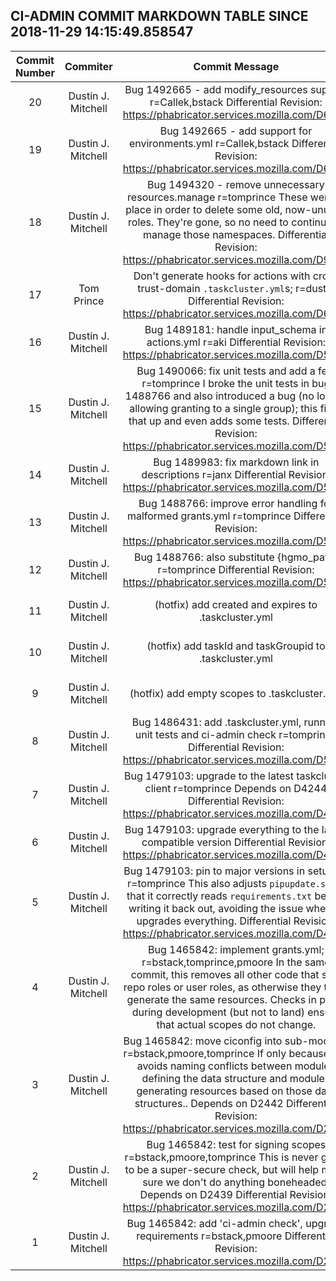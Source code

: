 ## CI-ADMIN COMMIT MARKDOWN TABLE SINCE 2018-11-29 14:15:49.858547

| Commit Number | Commiter | Commit Message | Commit Url | Date | 
|:---:|:----:|:----------------------------------:|:------:|:----:| 
|20|Dustin J. Mitchell |Bug 1492665 - add modify_resources support r=Callek,bstack  Differential Revision: https://phabricator.services.mozilla.com/D6933|[URL](https://hg.mozilla.org/build/ci-admin/pushloghtml?changeset=99d859a7a655)|2018-10-22 17:52:14
|19|Dustin J. Mitchell |Bug 1492665 - add support for environments.yml r=Callek,bstack  Differential Revision: https://phabricator.services.mozilla.com/D6932|[URL](https://hg.mozilla.org/build/ci-admin/pushloghtml?changeset=241f75b5d808)|2018-10-22 17:52:13
|18|Dustin J. Mitchell |Bug 1494320 - remove unnecessary resources.manage r=tomprince  These were in place in order to delete some old, now-unused roles.  They're gone, so no need to continue to manage those namespaces.  Differential Revision: https://phabricator.services.mozilla.com/D9166|[URL](https://hg.mozilla.org/build/ci-admin/pushloghtml?changeset=d1796b61fbd0)|2018-10-19 03:02:08
|17|Tom Prince |Don't generate hooks for actions with cross trust-domain `.taskcluster.yml`s; r=dustin  Differential Revision: https://phabricator.services.mozilla.com/D6858|[URL](https://hg.mozilla.org/build/ci-admin/pushloghtml?changeset=9d35e153d813)|2018-09-26 02:48:44
|16|Dustin J. Mitchell |Bug 1489181: handle input_schema in actions.yml r=aki  Differential Revision: https://phabricator.services.mozilla.com/D5683|[URL](https://hg.mozilla.org/build/ci-admin/pushloghtml?changeset=c88ca415a1c6)|2018-09-12 18:07:53
|15|Dustin J. Mitchell |Bug 1490066: fix unit tests and add a few r=tomprince  I broke the unit tests in bug 1488766 and also introduced a bug (no longer allowing granting to a single group); this fixes that up and even adds some tests.  Differential Revision: https://phabricator.services.mozilla.com/D5464|[URL](https://hg.mozilla.org/build/ci-admin/pushloghtml?changeset=edad9f8f78d4)|2018-09-11 17:47:09
|14|Dustin J. Mitchell |Bug 1489983: fix markdown link in descriptions r=janx  Differential Revision: https://phabricator.services.mozilla.com/D5430|[URL](https://hg.mozilla.org/build/ci-admin/pushloghtml?changeset=5b8819a7b072)|2018-09-10 14:31:22
|13|Dustin J. Mitchell |Bug 1488766: improve error handling for malformed grants.yml r=tomprince  Differential Revision: https://phabricator.services.mozilla.com/D5158|[URL](https://hg.mozilla.org/build/ci-admin/pushloghtml?changeset=135f264d65d2)|2018-09-07 19:40:00
|12|Dustin J. Mitchell |Bug 1488766: also substitute {hgmo_path} r=tomprince  Differential Revision: https://phabricator.services.mozilla.com/D5155|[URL](https://hg.mozilla.org/build/ci-admin/pushloghtml?changeset=95397719f02d)|2018-09-07 19:39:52
|11|Dustin J. Mitchell |(hotfix) add created and expires to .taskcluster.yml|[URL](https://hg.mozilla.org/build/ci-admin/pushloghtml?changeset=559c3f6fd329)|2018-09-05 22:14:03
|10|Dustin J. Mitchell |(hotfix) add taskId and taskGroupid to .taskcluster.yml|[URL](https://hg.mozilla.org/build/ci-admin/pushloghtml?changeset=a7d020a0ad13)|2018-09-05 22:12:25
|9|Dustin J. Mitchell |(hotfix) add empty scopes to .taskcluster.yml|[URL](https://hg.mozilla.org/build/ci-admin/pushloghtml?changeset=6e5f123d07c9)|2018-09-05 22:05:03
|8|Dustin J. Mitchell |Bug 1486431: add .taskcluster.yml, running unit tests and ci-admin check r=tomprince  Differential Revision: https://phabricator.services.mozilla.com/D5063|[URL](https://hg.mozilla.org/build/ci-admin/pushloghtml?changeset=f15c251a51bf)|2018-09-05 21:10:40
|7|Dustin J. Mitchell |Bug 1479103: upgrade to the latest taskcluster client r=tomprince  Depends on D4244  Differential Revision: https://phabricator.services.mozilla.com/D4246|[URL](https://hg.mozilla.org/build/ci-admin/pushloghtml?changeset=2a84daadfd6e)|2018-09-05 19:37:23
|6|Dustin J. Mitchell |Bug 1479103: upgrade everything to the latest compatible version  Differential Revision: https://phabricator.services.mozilla.com/D4244|[URL](https://hg.mozilla.org/build/ci-admin/pushloghtml?changeset=e917ceff76e4)|2018-09-05 19:29:06
|5|Dustin J. Mitchell |Bug 1479103: pin to major versions in setup.py r=tomprince  This also adjusts `pipupdate.sh` so that it correctly reads `requirements.txt` before writing it back out, avoiding the issue where it upgrades everything.  Differential Revision: https://phabricator.services.mozilla.com/D4243|[URL](https://hg.mozilla.org/build/ci-admin/pushloghtml?changeset=871ead5583b0)|2018-09-05 19:33:23
|4|Dustin J. Mitchell |Bug 1465842: implement grants.yml; r=bstack,tomprince,pmoore  In the same commit, this removes all other code that sets repo roles or user roles, as otherwise they try to generate the same resources.  Checks in place during development (but not to land) ensure that actual scopes do not change.|[URL](https://hg.mozilla.org/build/ci-admin/pushloghtml?changeset=e8c729ab1b15)|2018-07-24 21:59:31
|3|Dustin J. Mitchell |Bug 1465842: move ciconfig into sub-modules r=bstack,pmoore,tomprince  If only because this avoids naming conflicts between modules defining the data structure and modules generating resources based on those data structures..  Depends on D2442  Differential Revision: https://phabricator.services.mozilla.com/D2443|[URL](https://hg.mozilla.org/build/ci-admin/pushloghtml?changeset=ee3a60eba89f)|2018-08-30 12:27:49
|2|Dustin J. Mitchell |Bug 1465842: test for signing scopes r=bstack,pmoore,tomprince  This is never going to be a super-secure check, but will help make sure we don't do anything boneheaded.  Depends on D2439  Differential Revision: https://phabricator.services.mozilla.com/D2440|[URL](https://hg.mozilla.org/build/ci-admin/pushloghtml?changeset=172a91b213c3)|2018-08-29 18:29:20
|1|Dustin J. Mitchell |Bug 1465842: add 'ci-admin check', upgrade requirements r=bstack,pmoore  Differential Revision: https://phabricator.services.mozilla.com/D2439|[URL](https://hg.mozilla.org/build/ci-admin/pushloghtml?changeset=db811713c892)|2018-08-27 19:03:14



